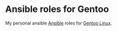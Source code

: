 # Ansible roles for Gentoo

My personal ansible [Ansible](http://www.ansible.com) roles for [Gentoo Linux](https://www.gentoo.org).
